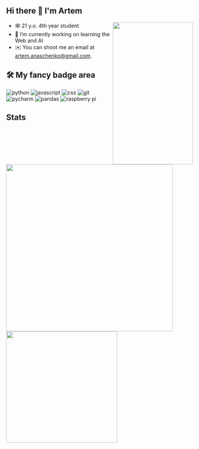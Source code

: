 ## Hi there 👋 I'm Artem
<img align="right" width="216" height="383" src="https://64.media.tumblr.com/700f31972f6fcc616261bb8c9f8808c8/tumblr_paxf91u2F31rnbw6mo1_1280.gifv">

- 🕸 21 y.o. 4th year student
- 🔭 I’m currently working on learning the Web and AI
- ✉️ You can shoot me an email at [artem.anaschenko@gmail.com](mailto:artem.anaschenko@gmail.com).

## 🛠 My fancy badge area

![python](https://img.shields.io/badge/python%20-%2314354C.svg?&style=for-the-badge&logo=python&logoColor=white) ![javascript](https://img.shields.io/badge/javascript%20-%23323330.svg?&style=for-the-badge&logo=javascript&logoColor=%23F7DF1E) ![css](https://img.shields.io/badge/css%20-%231572B6.svg?&style=for-the-badge&logo=css3&logoColor=white) ![git](https://img.shields.io/badge/git%20-%23F05033.svg?&style=for-the-badge&logo=git&logoColor=white) ![pycharm](https://img.shields.io/badge/pycharm-%23000000.svg?&style=for-the-badge&logo=pycharm&logoColor=white)  ![pandas](https://img.shields.io/badge/pandas%20-%23150458.svg?&style=for-the-badge&logo=pandas&logoColor=white) ![raspberry pi](https://img.shields.io/badge/RASPBERRY%20PI-%23C51A4A.svg?&style=for-the-badge&logo=raspberry%20pi&logoColor=white) 

## Stats

<br>

<a href="https://github.com/anuraghazra/github-readme-stats">
  <img align="left" width="450" src="https://github-readme-stats.vercel.app/api?username=keshe4ka&show_icons=true&theme=buefy&cache_seconds=1800" />
</a>

<br>
<br>
<br>

<a href="https://github.com/anuraghazra/github-readme-stats">
  <img align="left" width="300" src="https://github-readme-stats.vercel.app/api/top-langs/?username=keshe4ka&show_icons=true&theme=buefy&layout=compact" />
</a>

<br>
